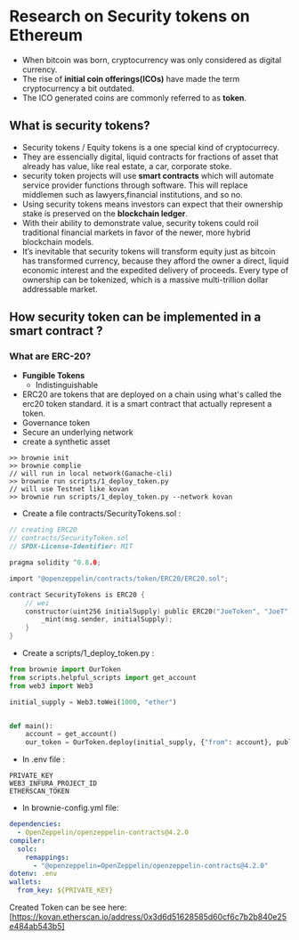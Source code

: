 # Research on Security tokens on Ethereum

- When bitcoin was born, cryptocurrency was only considered as digital currency.
- The rise of **initial coin offerings(ICOs)** have made the term cryptocurrency a bit outdated.
- The ICO generated coins are commonly referred to as **token**.

## What is security tokens?

- Security tokens / Equity tokens is a one special kind of cryptocurrecy.
- They are essencially digital, liquid contracts for fractions of asset that already has value, like real estate, a car, corporate stoke.
- security token projects will use **smart contracts** which will automate service provider functions through software. This will replace middlemen such as lawyers,financial institutions, and so no.
- Using security tokens means investors can expect that their ownership stake is preserved on the **blockchain ledger**.
- With their ability to demonstrate value, security tokens could roil traditional financial markets in favor of the newer, more hybrid blockchain models.
- It’s inevitable that security tokens will transform equity just as bitcoin has transformed currency, because they afford the owner a direct, liquid economic interest and the expedited delivery of proceeds. Every type of ownership can be tokenized, which is a massive multi-trillion dollar addressable market.

## How security token can be implemented in a smart contract ?

### What are ERC-20?

- **Fungible Tokens**
  - Indistinguishable
- ERC20 are tokens that are deployed on a chain using what's called the erc20 token standard. it is a smart contract that actually represent a token.
- Governance token
- Secure an underlying network
- create a synthetic asset

```
>> brownie init
>> brownie complie
// will run in local network(Ganache-cli)
>> brownie run scripts/1_deploy_token.py
// will use Testnet like kovan
>> brownie run scripts/1_deploy_token.py --network kovan
```

- Create a file contracts/SecurityTokens.sol :

```c
// creating ERC20
// contracts/SecurityToken.sol
// SPDX-License-Identifier: MIT

pragma solidity ^0.8.0;

import "@openzeppelin/contracts/token/ERC20/ERC20.sol";

contract SecurityTokens is ERC20 {
    // wei
    constructor(uint256 initialSupply) public ERC20("JoeToken", "JoeT") {
        _mint(msg.sender, initialSupply);
    }
}

```

- Create a scripts/1_deploy_token.py :

```py
from brownie import OurToken
from scripts.helpful_scripts import get_account
from web3 import Web3

initial_supply = Web3.toWei(1000, "ether")


def main():
    account = get_account()
    our_token = OurToken.deploy(initial_supply, {"from": account}, publish_source=True)
```

- In .env file :

```
PRIVATE_KEY
WEB3_INFURA_PROJECT_ID
ETHERSCAN_TOKEN
```

- In brownie-config.yml file:

```yml
dependencies:
  - OpenZeppelin/openzeppelin-contracts@4.2.0
compiler:
  solc:
    remappings:
      - "@openzeppelin=OpenZeppelin/openzeppelin-contracts@4.2.0"
dotenv: .env
wallets:
  from_key: ${PRIVATE_KEY}
```

Created Token can be see here:[https://kovan.etherscan.io/address/0x3d6d51628585d60cf6c7b2b840e25e484ab543b5]

